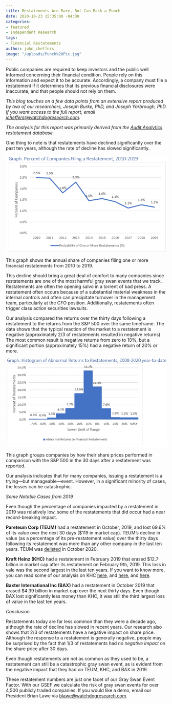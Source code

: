 ```yaml
---
title: Restatements Are Rare, But Can Pack a Punch
date: 2020-10-23 15:35:00 -04:00
categories:
- featured
- Independent Research
tags:
- Financial Restatements
author: john_cheffers
image: "/uploads/Punch%20Pic.jpg"
---
```


Public companies are required to keep investors and the public well informed concerning their financial condition. People rely on this information and expect it to be accurate. Accordingly, a company must file a restatement if it determines that its previous financial disclosures were inaccurate, and that people should not rely on them.

*This blog touches on a few data points from an extensive report produced by two of our researchers, Joseph Burke, PhD, and Joseph Yarbrough, PhD. If you want access to the full report, email jcheffers@watchdogresearch.com.*

*The analysis for this report was primarily derived from the [Audit Analytics](https://www.auditanalytics.com/) restatement database.*

One thing to note is that restatements have declined significantly over the past ten years, although the rate of decline has slowed significantly.

![Restatement Probability.png](/uploads/Restatement%20Probability.png)

This graph shows the annual share of companies filing one or more financial restatements from 2010 to 2019.

This decline should bring a great deal of comfort to many companies since restatements are one of the most harmful gray swan events that we track. Restatements are often the opening salvo in a torrent of bad press. A restatement often occurs because of a substantial material weakness in the internal controls and often can precipitate turnover in the management team, particularly at the CFO position. Additionally, restatements often trigger class action securities lawsuits.

Our analysis compared the returns over the thirty days following a restatement to the returns from the S&P 500 over the same timeframe.   The data shows that the typical reaction of the market to a restatement is negative (approximately 2/3 of restatements resulted in negative returns). The most common result is negative returns from zero to 10%, but a significant portion (approximately 15%) had a negative return of 20% or more.

![Restatements Histogram.png](/uploads/Restatements%20Histogram.png)

This graph groups companies by how their share prices performed in comparison with the S&P 500 in the 30 days after a restatement was reported.

Our analysis indicates that for many companies, issuing a restatement is a trying—but manageable—event. However, in a significant minority of cases, the losses can be catastrophic.

*Some Notable Cases from 2019*

Even though the percentage of companies impacted by a restatement in 2019 was relatively low, some of the restatements that did occur had a near record-breaking impact.

**Pareteum Corp (TEUM)** had a restatement in October, 2019, and lost 69.6% of its value over the next 30 days ($119 in market cap). TEUM’s decline in value (as a percentage of its pre-restatement value) over the thirty days following its restatement was more than any other company in the last ten years. TEUM was [delisted](https://www.sec.gov/Archives/edgar/data/1084384/000110465920115313/tm2033276d1_ex99-1.htm) in October 2020.

**Kraft Heinz (KHC)** had a restatement in February 2019 that erased $12.7 billion in market cap after its restatement on February 9th, 2019. This loss in vale was the second largest in the last ten years. If you want to know more, you can read some of our analysis on KHC [here](https://blog.watchdogresearch.com/posts/kraft-heinz-warren-buffets-dunkirk/), and [here](https://blog.watchdogresearch.com/posts/kraft-heinz-complaint-alleges-fundamental-corporate-governance-problems-accounting-shenanigans-and-insider-trading/), and [here](https://blog.watchdogresearch.com/posts/birds-of-a-feather-how-to-tell-a-gray-swan-from-a-black-swan-dot/).

**Baxter International Inc (BAX)** had a restatement in October 2019 that erased $4.39 billion in market cap over the next thirty days. Even though BAX lost significantly less money than KHC, it was still the third largest loss of value in the last ten years.

*Conclusion*

Restatements today are far less common than they were a decade ago, although the rate of decline has slowed in recent years. Our research also shows that 2/3 of restatements have a negative impact on share price. Although the response to a restatement is generally negative, people may be surprised by the fact that 1/3 of restatements had *no negative impact* on the share price after 30 days.

Even though restatements are not as common as they used to be, a restatement can still be a catastrophic gray swan event, as is evident from the negative impact that they had on TEUM, KHC, and BAX in 2019.

These restatement numbers are just one facet of our Gray Swan Event Factor. With our GSEF we calculate the risk of gray swan events for over 4,500 publicly traded companies. If you would like a demo, email our President Brian Lawe via [blawe@watchdogresearch.com](mailto:blawe@watchdogresearch.com).